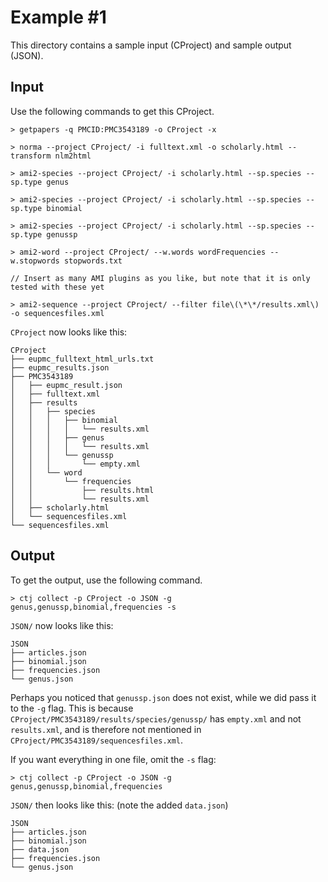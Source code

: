 # Example #1

This directory contains a sample input (CProject) and sample output (JSON).

## Input

Use the following commands to get this CProject.

    > getpapers -q PMCID:PMC3543189 -o CProject -x
    
    > norma --project CProject/ -i fulltext.xml -o scholarly.html --transform nlm2html
    
    > ami2-species --project CProject/ -i scholarly.html --sp.species --sp.type genus
    
    > ami2-species --project CProject/ -i scholarly.html --sp.species --sp.type binomial
    
    > ami2-species --project CProject/ -i scholarly.html --sp.species --sp.type genussp
    
    > ami2-word --project CProject/ --w.words wordFrequencies --w.stopwords stopwords.txt
    
    // Insert as many AMI plugins as you like, but note that it is only tested with these yet
    
    > ami2-sequence --project CProject/ --filter file\(\*\*/results.xml\) -o sequencesfiles.xml

`CProject` now looks like this:

    CProject
    ├── eupmc_fulltext_html_urls.txt
    ├── eupmc_results.json
    ├── PMC3543189
    │   ├── eupmc_result.json
    │   ├── fulltext.xml
    │   ├── results
    │   │   ├── species
    │   │   │   ├── binomial
    │   │   │   │   └── results.xml
    │   │   │   ├── genus
    │   │   │   │   └── results.xml
    │   │   │   └── genussp
    │   │   │       └── empty.xml
    │   │   └── word
    │   │       └── frequencies
    │   │           ├── results.html
    │   │           └── results.xml
    │   ├── scholarly.html
    │   └── sequencesfiles.xml
    └── sequencesfiles.xml

## Output

To get the output, use the following command.

    > ctj collect -p CProject -o JSON -g genus,genussp,binomial,frequencies -s

`JSON/` now looks like this:

    JSON
    ├── articles.json
    ├── binomial.json
    ├── frequencies.json
    └── genus.json

Perhaps you noticed that `genussp.json` does not exist, while we did pass it to the `-g` flag. This is because `CProject/PMC3543189/results/species/genussp/` has `empty.xml` and not `results.xml`, and is therefore not mentioned in `CProject/PMC3543189/sequencesfiles.xml`.

If you want everything in one file, omit the `-s` flag:

    > ctj collect -p CProject -o JSON -g genus,genussp,binomial,frequencies

`JSON/` then looks like this: (note the added `data.json`)

    JSON
    ├── articles.json
    ├── binomial.json
    ├── data.json
    ├── frequencies.json
    └── genus.json